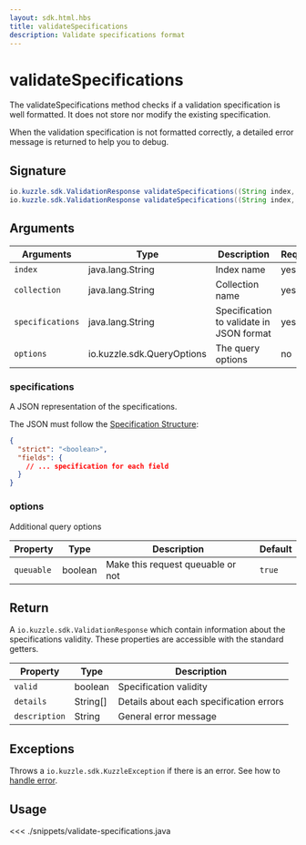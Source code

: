 ```yaml
---
layout: sdk.html.hbs
title: validateSpecifications
description: Validate specifications format
---
```


# validateSpecifications

The validateSpecifications method checks if a validation specification is well formatted. It does not store nor modify the existing specification.

When the validation specification is not formatted correctly, a detailed error message is returned to help you to debug.

## Signature

```java
io.kuzzle.sdk.ValidationResponse validateSpecifications((String index, String collection, String specifications) throws io.kuzzle.sdk.BadRequestException, io.kuzzle.sdk.ForbiddenException, io.kuzzle.sdk.GatewayTimeoutException, io.kuzzle.sdk.InternalException, io.kuzzle.sdk.ServiceUnavailableException;
io.kuzzle.sdk.ValidationResponse validateSpecifications((String index, String collection, String specifications, io.kuzzle.sdk.QueryOptions options) throws io.kuzzle.sdk.BadRequestException, io.kuzzle.sdk.ForbiddenException, io.kuzzle.sdk.GatewayTimeoutException, io.kuzzle.sdk.InternalException, io.kuzzle.sdk.ServiceUnavailableException;
```

## Arguments

| Arguments        | Type                       | Description                              | Required |
| ---------------- | -------------------------- | ---------------------------------------- | -------- |
| `index`          | java.lang.String           | Index name                               | yes      |
| `collection`     | java.lang.String           | Collection name                          | yes      |
| `specifications` | java.lang.String           | Specification to validate in JSON format | yes      |
| `options`        | io.kuzzle.sdk.QueryOptions | The query options                        | no       |

### **specifications**

A JSON representation of the specifications.

The JSON must follow the [Specification Structure](/core/1/guide/datavalidation):

```json
{
  "strict": "<boolean>",
  "fields": {
    // ... specification for each field
  }
}
```

### **options**

Additional query options

| Property   | Type    | Description                       | Default |
| ---------- | ------- | --------------------------------- | ------- |
| `queuable` | boolean | Make this request queuable or not | `true`  |

## Return

A `io.kuzzle.sdk.ValidationResponse` which contain information about the specifications validity.
These properties are accessible with the standard getters.

| Property      | Type     | Description                             |
| ------------- | -------- | --------------------------------------- |
| `valid`       | boolean  | Specification validity                  |
| `details`     | String[] | Details about each specification errors |
| `description` | String   | General error message                   |

## Exceptions

Throws a `io.kuzzle.sdk.KuzzleException` if there is an error. See how to [handle error](/sdk/java/1/essentials/error-handling/).

## Usage

<<< ./snippets/validate-specifications.java
